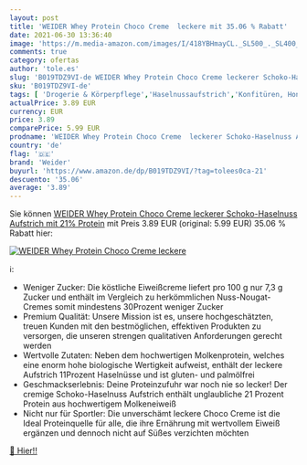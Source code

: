 ```yaml
---
layout: post
title: 'WEIDER Whey Protein Choco Creme  leckere mit 35.06 % Rabatt'
date: 2021-06-30 13:36:40
image: 'https://m.media-amazon.com/images/I/418YBHmayCL._SL500_._SL400_.jpg'
comments: true
category: ofertas
author: 'tole.es'
slug: 'B019TDZ9VI-de WEIDER Whey Protein Choco Creme leckerer Schoko-Haselnuss...'
sku: 'B019TDZ9VI-de'
tags: [ 'Drogerie & Körperpflege','Haselnussaufstrich','Konfitüren, Honig & Brotaufstriche','Lebensmittel','Lebensmittel & Getränke','Mehrkomponenten Proteine','Nahrungsergänzung','Nussaufstrich','Proteinpräparate','Sportnahrung','weider', ]
actualPrice: 3.89 EUR
currency: EUR
price: 3.89
comparePrice: 5.99 EUR
prodname: 'WEIDER Whey Protein Choco Creme  leckerer Schoko-Haselnuss Aufstrich mit 21% Protein'
country: 'de'
flag: '🇩🇪'
brand: 'Weider'
buyurl: 'https://www.amazon.de/dp/B019TDZ9VI/?tag=tolees0ca-21'
descuento: '35.06'
average: '3.89'
---
```


Sie können [WEIDER Whey Protein Choco Creme  leckerer Schoko-Haselnuss Aufstrich mit 21% Protein](https://www.amazon.de/dp/B019TDZ9VI/?tag=tolees0ca-21) mit Preis 3.89 EUR (original: 5.99 EUR) 35.06 % Rabatt hier:

[![WEIDER Whey Protein Choco Creme  leckere](https://m.media-amazon.com/images/I/418YBHmayCL._SL500_._SL400_.jpg)](https://www.amazon.de/dp/B019TDZ9VI/?tag=tolees0ca-21)

ℹ️:

- Weniger Zucker: Die köstliche Eiweißcreme liefert pro 100 g nur 7,3 g Zucker und enthält im Vergleich zu herkömmlichen Nuss-Nougat-Cremes somit mindestens 30Prozent weniger Zucker
- Premium Qualität: Unsere Mission ist es, unsere hochgeschätzten, treuen Kunden mit den bestmöglichen, effektiven Produkten zu versorgen, die unseren strengen qualitativen Anforderungen gerecht werden
- Wertvolle Zutaten: Neben dem hochwertigen Molkenprotein, welches eine enorm hohe biologische Wertigkeit aufweist, enthält der leckere Aufstrich 11Prozent Haselnüsse und ist gluten- und palmölfrei
- Geschmackserlebnis: Deine Proteinzufuhr war noch nie so lecker! Der cremige Schoko-Haselnuss Aufstrich enthält unglaubliche 21 Prozent Protein aus hochwertigem Molkeneiweiß
- Nicht nur für Sportler: Die unverschämt leckere Choco Creme ist die Ideal Proteinquelle für alle, die ihre Ernährung mit wertvollem Eiweiß ergänzen und dennoch nicht auf Süßes verzichten möchten

[🛒 Hier!!](https://www.amazon.de/dp/B019TDZ9VI/?tag=tolees0ca-21)
